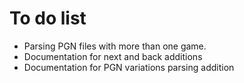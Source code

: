 # To do list
- Parsing PGN files with more than one game.
- Documentation for next and back additions
- Documentation for PGN variations parsing addition
